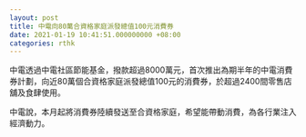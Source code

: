 ```yaml
---
layout: post
title: 中電向80萬合資格家庭派發總值100元消費券
date: 2021-01-19 10:41:51.000000000 +08:00
categories: rthk
---
```


中電透過中電社區節能基金，撥款超過8000萬元，首次推出為期半年的中電消費券計劃，向近80萬個合資格家庭派發總值100元的消費券，於超過2400間零售店舖及食肆使用。

中電說，本月起將消費券陸續發送至合資格家庭，希望能帶動消費，為各行業注入經濟動力。
